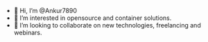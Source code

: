 - 👋 Hi, I’m @Ankur7890
- 👀 I’m interested in opensource and container solutions.
- 💞️ I’m looking to collaborate on new technologies, freelancing and webinars.

<!---
Ankur7890/Ankur7890 is a ✨ special ✨ repository because its `README.md` (this file) appears on your GitHub profile.
You can click the Preview link to take a look at your changes.
--->
